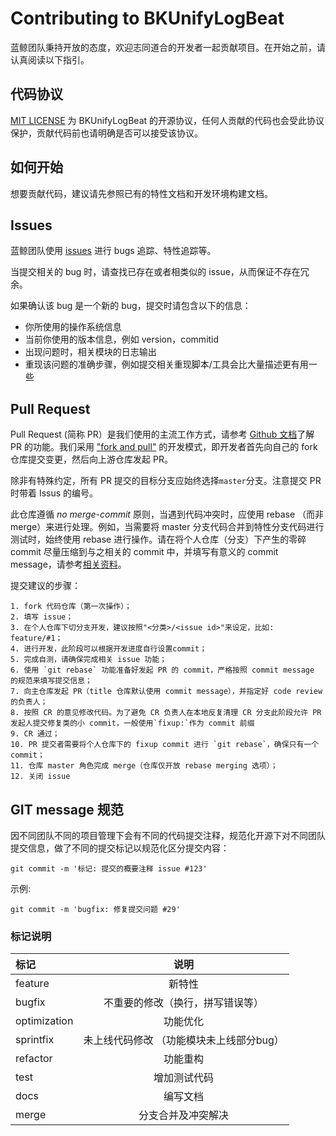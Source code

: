 # Contributing to BKUnifyLogBeat

蓝鲸团队秉持开放的态度，欢迎志同道合的开发者一起贡献项目。在开始之前，请认真阅读以下指引。

## 代码协议

[MIT LICENSE](LICENSE.txt) 为 BKUnifyLogBeat 的开源协议，任何人贡献的代码也会受此协议保护，贡献代码前也请明确是否可以接受该协议。

## 如何开始

想要贡献代码，建议请先参照已有的特性文档和开发环境构建文档。

## Issues

蓝鲸团队使用 [issues](https://github.com/TencentBlueKing/bkunifylogbeat/issues) 进行 bugs 追踪、特性追踪等。

当提交相关的 bug 时，请查找已存在或者相类似的 issue，从而保证不存在冗余。

如果确认该 bug 是一个新的 bug，提交时请包含以下的信息：

* 你所使用的操作系统信息
* 当前你使用的版本信息，例如 version，commitid
* 出现问题时，相关模块的日志输出
* 重现该问题的准确步骤，例如提交相关重现脚本/工具会比大量描述更有用一些

## Pull Request

Pull Request (简称 PR）是我们使用的主流工作方式，请参考 [Github 文档](https://docs.github.com/en/github/collaborating-with-issues-and-pull-requests/proposing-changes-to-your-work-with-pull-requests/about-pull-requests)了解 PR 的功能。我们采用 ["fork and pull"](https://docs.github.com/en/github/collaborating-with-issues-and-pull-requests/getting-started/about-collaborative-development-models#fork-and-pull-model) 的开发模式，即开发者首先向自己的 fork 仓库提交变更，然后向上游仓库发起 PR。

除非有特殊约定，所有 PR 提交的目标分支应始终选择`master`分支。注意提交 PR 时带着 Issus 的编号。

此仓库遵循  *no merge-commit* 原则，当遇到代码冲突时，应使用 rebase （而非 merge）来进行处理。例如，当需要将 master 分支代码合并到特性分支代码进行测试时，始终使用 rebase 进行操作。请在将个人仓库（分支）下产生的零碎 commit 尽量压缩到与之相关的 commit 中，并填写有意义的 commit message，请参考[相关资料](https://www.atlassian.com/git/tutorials/merging-vs-rebasing)。

提交建议的步骤：

	1. fork 代码仓库（第一次操作）；
	2. 填写 issue；
	3. 在个人仓库下切分支开发，建议按照"<分类>/<issue id>"来设定，比如: feature/#1；
	4. 进行开发，此阶段可以根据开发进度自行设置commit；
	5. 完成自测，请确保完成相关 issue 功能；
	6. 使用 `git rebase` 功能准备好发起 PR 的 commit，严格按照 commit message 的规范来填写提交信息；
	7. 向主仓库发起 PR（title 仓库默认使用 commit message），并指定好 code review 的负责人；
	8. 按照 CR 的意见修改代码。为了避免 CR 负责人在本地反复清理 CR 分支此阶段允许 PR 发起人提交修复类的小 commit，一般使用`fixup:`作为 commit 前缀
	9. CR 通过；
	10. PR 提交者需要将个人仓库下的 fixup commit 进行 `git rebase`，确保只有一个 commit；
	11. 仓库 master 角色完成 merge（仓库仅开放 rebase merging 选项）；
	12. 关闭 issue

## GIT message 规范

因不同团队不同的项目管理下会有不同的代码提交注释，规范化开源下对不同团队提交信息，做了不同的提交标记以规范化区分提交内容：

```
git commit -m '标记: 提交的概要注释 issue #123'
```

示例:

```shell
git commit -m 'bugfix: 修复提交问题 #29'
```

### 标记说明

| 标记 | 说明 |
| :--- | :---: |
| feature | 新特性 |
| bugfix | 不重要的修改（换行，拼写错误等） |
| optimization | 功能优化 |
| sprintfix | 未上线代码修改 （功能模块未上线部分bug） |
| refactor | 功能重构 |
| test | 增加测试代码 |
| docs | 编写文档 |
| merge | 分支合并及冲突解决 |